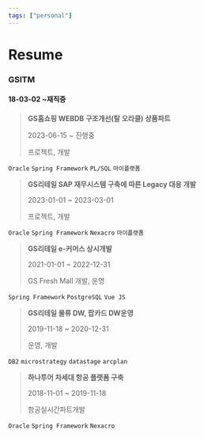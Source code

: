 ```yaml
---
tags: ["personal"]
---
```


# Resume

### GSITM

#### 18-03-02 ~재직중

> **GS홈쇼핑 WEBDB 구조개선(탈 오라클) 상품파트**
>
> 2023-06-15 ~ 진행중
>
> 프로젝트, 개발

`Oracle` `Spring Framework` `PL/SQL` `마이플랫폼`

> **GS리테일 SAP 재무시스템 구축에 따른 Legacy 대응 개발**
>
> 2023-01-01 ~ 2023-03-01
>
> 프로젝트, 개발

`Oracle` `Spring Framework` `Nexacro` `마이플랫폼`

> **GS리테일 e-커머스 상시개발**
>
> 2021-01-01 ~ 2022-12-31
>
> GS Fresh Mall 개발, 운영

`Spring Framework` `PostgreSQL` `Vue JS`

> **GS리테일 물류 DW, 팝카드 DW운영**
>
> 2019-11-18 ~ 2020-12-31
>
> 운영, 개발

`DB2` `microstrategy` `datastage` `arcplan`

> **하나투어 차세대 항공 플랫폼 구축**
>
> 2018-11-01 ~ 2019-11-18
>
> 항공실시간파트개발

`Oracle` `Spring Framework` `Nexacro`

<!--stackedit_data:
eyJoaXN0b3J5IjpbLTU0MDQxNTkyXX0=
-->
